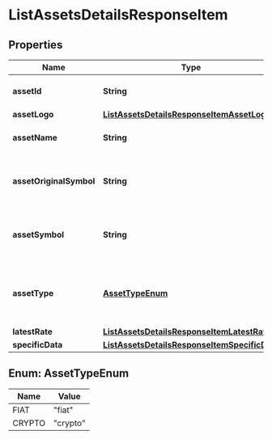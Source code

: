 

# ListAssetsDetailsResponseItem


## Properties

Name | Type | Description | Notes
------------ | ------------- | ------------- | -------------
**assetId** | **String** | Defines the unique ID of the specific asset. | 
**assetLogo** | [**ListAssetsDetailsResponseItemAssetLogo**](ListAssetsDetailsResponseItemAssetLogo.md) |  | 
**assetName** | **String** | Specifies the name of the asset in question. | 
**assetOriginalSymbol** | **String** | Specifies the asset&#39;s original symbol as introduced by its founders. | 
**assetSymbol** | **String** | Specifies the asset&#39;s unique symbol in the Crypto APIs listings. | 
**assetType** | [**AssetTypeEnum**](#AssetTypeEnum) | Defines the type of the supported asset. This could be either \&quot;crypto\&quot; or \&quot;fiat\&quot;. | 
**latestRate** | [**ListAssetsDetailsResponseItemLatestRate**](ListAssetsDetailsResponseItemLatestRate.md) |  | 
**specificData** | [**ListAssetsDetailsResponseItemSpecificData**](ListAssetsDetailsResponseItemSpecificData.md) |  | 



## Enum: AssetTypeEnum

Name | Value
---- | -----
FIAT | &quot;fiat&quot;
CRYPTO | &quot;crypto&quot;



